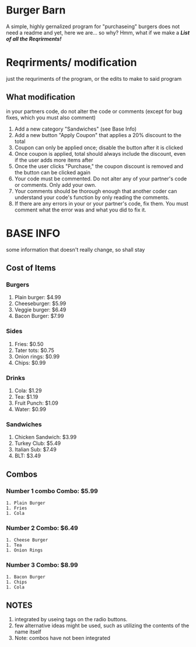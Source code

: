 # Burger Barn
A simple, highly gernalized program for "purchaseing" burgers
does not need a readme
and yet, here we are... so why?
Hmm, what if we make a ***List of all the Reqrirments!***
# Reqrirments/ modification
just the requriments of the program, or the edits to make to said program
## What modification
in your partners code, do not alter the code or comments (except for bug fixes, which you must also comment)
1. Add a new category "Sandwiches" (see Base Info)
2. Add a new button "Apply Coupon" that applies a 20% discount to the total
3. Coupon can only be applied once; disable the button after it is clicked
4. Once coupon is applied, total should always include the discount, even if the user adds more items after
5. Once the user clicks "Purchase," the coupon discount is removed and the button can be clicked again
6. Your code must be commented. Do not alter any of your partner's code or comments. Only add your own.
7. Your comments should be thorough enough that another coder can understand your code's function by only reading the comments.
8. If there are any errors in your or your partner's code, fix them. You must comment what the error was and what you did to fix it.

# BASE INFO
some information that doesn't really change, so shall stay
## Cost of Items
### Burgers
1. Plain burger: $4.99
1. Cheeseburger: $5.99
1. Veggie burger: $6.49
1. Bacon Burger: $7.99
### Sides
1. Fries: $0.50
1. Tater tots: $0.75
1. Onion rings: $0.99
1. Chips: $0.99
### Drinks
1. Cola: $1.29
1. Tea: $1.19
1. Fruit Punch: $1.09
1. Water: $0.99
### Sandwiches
1. Chicken Sandwich: $3.99
2. Turkey Club: $5.49
3. Italian Sub: $7.49
4. BLT: $3.49
## Combos
### Number 1 combo Combo: $5.99
	1. Plain Burger
	1. Fries
	1. Cola
### Number 2 Combo: $6.49
	1. Cheese Burger
	1. Tea
	1. Onion Rings
### Number 3 Combo: $8.99
	1. Bacon Burger
	1. Chips
	1. Cola
## NOTES
1. integrated by useing tags on the radio buttons.
2. few alternative ideas might be used, such as utilizing the contents of the name itself 
3. Note: combos have not been integrated
